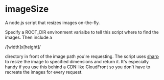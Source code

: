 # imageSize

A node.js script that resizes images on-the-fly.

Specify a ROOT_DIR environment varialbe to tell this script where to find the images. Then include a

  /[width]x[height]/ 
  
directory in front of the image path you're requesting. The script uses [sharp](https://github.com/lovell/sharp) to resize the image to specified dimensions and return it. It's especially handy if you use this behind a CDN like CloudFront so you don't have to recreate the images for every request.

